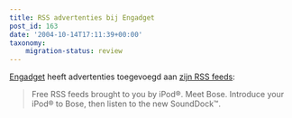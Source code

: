 ```yaml
---
title: RSS advertenties bij Engadget
post_id: 163
date: '2004-10-14T17:11:39+00:00'
taxonomy:
    migration-status: review
---
```

[Engadget](http://www.engadget.com/) heeft advertenties toegevoegd aan [zijn RSS feeds](http://www.engadget.com/rss.xml):

> Free RSS feeds brought to you by iPod®. Meet Bose. Introduce your iPod® to Bose, then listen to the new SoundDock™.